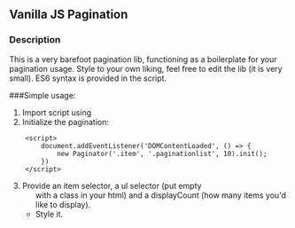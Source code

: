 ## Vanilla JS Pagination

### Description

This is a very barefoot pagination lib, functioning as a boilerplate for your pagination usage. Style to your own liking, feel free to edit the lib (it is very small).
ES6 syntax is provided in the script.

###Simple usage:

1. Import script using <script src="PATH_TO/pagination.js"></script>
2. Initialize the pagination:
```
    <script>
        document.addEventListener('DOMContentLoaded', () => {
            new Paginator('.item', '.paginationlist', 10).init();
        })
    </script>
```
3. Provide an item selector, a ul selector (put empty <ul> with a class in your html) and a displayCount (how many items you'd like to display).
4. Style it.